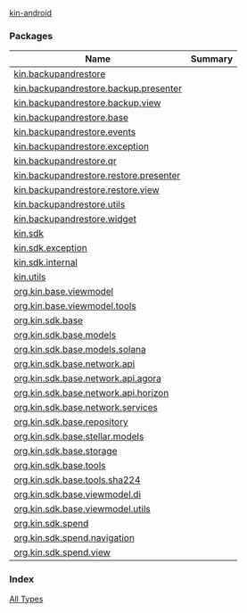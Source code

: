 [kin-android](./index.md)

### Packages

| Name | Summary |
|---|---|
| [kin.backupandrestore](kin.backupandrestore/index.md) |  |
| [kin.backupandrestore.backup.presenter](kin.backupandrestore.backup.presenter/index.md) |  |
| [kin.backupandrestore.backup.view](kin.backupandrestore.backup.view/index.md) |  |
| [kin.backupandrestore.base](kin.backupandrestore.base/index.md) |  |
| [kin.backupandrestore.events](kin.backupandrestore.events/index.md) |  |
| [kin.backupandrestore.exception](kin.backupandrestore.exception/index.md) |  |
| [kin.backupandrestore.qr](kin.backupandrestore.qr/index.md) |  |
| [kin.backupandrestore.restore.presenter](kin.backupandrestore.restore.presenter/index.md) |  |
| [kin.backupandrestore.restore.view](kin.backupandrestore.restore.view/index.md) |  |
| [kin.backupandrestore.utils](kin.backupandrestore.utils/index.md) |  |
| [kin.backupandrestore.widget](kin.backupandrestore.widget/index.md) |  |
| [kin.sdk](kin.sdk/index.md) |  |
| [kin.sdk.exception](kin.sdk.exception/index.md) |  |
| [kin.sdk.internal](kin.sdk.internal/index.md) |  |
| [kin.utils](kin.utils/index.md) |  |
| [org.kin.base.viewmodel](org.kin.base.viewmodel/index.md) |  |
| [org.kin.base.viewmodel.tools](org.kin.base.viewmodel.tools/index.md) |  |
| [org.kin.sdk.base](org.kin.sdk.base/index.md) |  |
| [org.kin.sdk.base.models](org.kin.sdk.base.models/index.md) |  |
| [org.kin.sdk.base.models.solana](org.kin.sdk.base.models.solana/index.md) |  |
| [org.kin.sdk.base.network.api](org.kin.sdk.base.network.api/index.md) |  |
| [org.kin.sdk.base.network.api.agora](org.kin.sdk.base.network.api.agora/index.md) |  |
| [org.kin.sdk.base.network.api.horizon](org.kin.sdk.base.network.api.horizon/index.md) |  |
| [org.kin.sdk.base.network.services](org.kin.sdk.base.network.services/index.md) |  |
| [org.kin.sdk.base.repository](org.kin.sdk.base.repository/index.md) |  |
| [org.kin.sdk.base.stellar.models](org.kin.sdk.base.stellar.models/index.md) |  |
| [org.kin.sdk.base.storage](org.kin.sdk.base.storage/index.md) |  |
| [org.kin.sdk.base.tools](org.kin.sdk.base.tools/index.md) |  |
| [org.kin.sdk.base.tools.sha224](org.kin.sdk.base.tools.sha224/index.md) |  |
| [org.kin.sdk.base.viewmodel.di](org.kin.sdk.base.viewmodel.di/index.md) |  |
| [org.kin.sdk.base.viewmodel.utils](org.kin.sdk.base.viewmodel.utils/index.md) |  |
| [org.kin.sdk.spend](org.kin.sdk.spend/index.md) |  |
| [org.kin.sdk.spend.navigation](org.kin.sdk.spend.navigation/index.md) |  |
| [org.kin.sdk.spend.view](org.kin.sdk.spend.view/index.md) |  |

### Index

[All Types](alltypes/index.md)